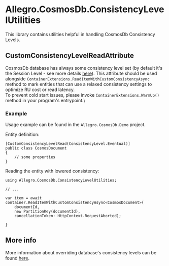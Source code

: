 # Allegro.CosmosDb.ConsistencyLevelUtilities

This library contains utilities helpful in handling CosmosDb Consistency Levels.

## CustomConsistencyLevelReadAttribute

CosmosDb database has always some consistency level set (by default it's the Session Level - see more details
[here](https://docs.microsoft.com/en-us/azure/cosmos-db/consistency-levels)). This attribute should be used alongside
`ContainerExtensions.ReadItemWithCustomConsistencyAsync` method to mark entities that can use a relaxed consistency
settings to optimize RU cost or read latency.\
To prevent cold start issues, please invoke `ContainerExtensions.WarmUp()` method in your program's entrypoint.\


### Example

Usage example can be found in the `Allegro.CosmosDb.Demo` project.

Entity definition:

```{csharp}
[CustomConsistencyLevelRead(ConsistencyLevel.Eventual)]
public class CosmosDocument
{
    // some properties
}
```

Reading the entity with lowered consistency:

```{csharp}
using Allegro.CosmosDb.ConsistencyLevelUtilities;

// ...
    
var item = await container.ReadItemWithCustomConsistencyAsync<CosmosDocument>(
    documentId,
    new PartitionKey(documentId),
    cancellationToken: HttpContext.RequestAborted);

}

```

## More info

More information about overriding database's consistency levels can be found [here](https://docs.microsoft.com/en-us/azure/cosmos-db/sql/how-to-manage-consistency).
